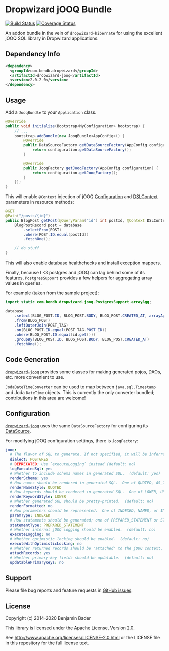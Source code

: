 Dropwizard jOOQ Bundle
======================

[![Build Status](https://travis-ci.org/benjamin-bader/droptools.svg?branch=master)](https://travis-ci.org/benjamin-bader/droptools)
[![Coverage Status](https://img.shields.io/coveralls/benjamin-bader/droptools.svg)](https://coveralls.io/r/benjamin-bader/droptools?branch=master)

An addon bundle in the vein of `dropwizard-hibernate` for using the excellent jOOQ SQL library in Dropwizard applications.


Dependency Info
---------------

```xml
<dependency>
  <groupId>com.bendb.dropwizard</groupId>
  <artifactId>dropwizard-jooq</artifactId>
  <version>2.0.2-0</version>
</dependency>
```

Usage
-----

Add a `JooqBundle` to your `Application` class.

```java
@Override
public void initialize(Bootstrap<MyConfiguration> bootstrap) {
    // ...
    bootstrap.addBundle(new JooqBundle<AppConfig>() {
        @Override
        public DataSourceFactory getDataSourceFactory(AppConfig configuration) {
            return configuration.getDataSourceFactory();
        }

        @Override
        public JooqFactory getJooqFactory(AppConfig configuration) {
            return configuration.getJooqFactory();
        }
    });
}
```


This will enable `@Context` injection of jOOQ [Configuration](http://www.jooq.org/javadoc/3.5.0/org/jooq/Configuration.html) and [DSLContext](http://www.jooq.org/javadoc/3.5.0/org/jooq/DSLContext.html) parameters in resource methods:

```java
@GET
@Path("/posts/{id}")
public BlogPost getPost(@QueryParam("id") int postId, @Context DSLContext database) {
    BlogPostRecord post = database
        .selectFrom(POST)
        .where(POST.ID.equal(postId))
        .fetchOne();

    // do stuff
}
```

This will also enable database healthchecks and install exception mappers.

Finally, because I <3 postgres and jOOQ can lag behind some of its features, `PostgresSupport` provides a few helpers for aggregating array values in queries.

For example (taken from the sample project):

```java
import static com.bendb.dropwizard.jooq.PostgresSupport.arrayAgg;

database
    .select(BLOG_POST.ID, BLOG_POST.BODY, BLOG_POST.CREATED_AT, arrayAgg(POST_TAG.TAG_NAME))
    .from(BLOG_POST)
    .leftOuterJoin(POST_TAG)
    .on(BLOG_POST.ID.equal(POST_TAG.POST_ID))
    .where(BLOG_POST.ID.equal(id.get()))
    .groupBy(BLOG_POST.ID, BLOG_POST.BODY, BLOG_POST.CREATED_AT)
    .fetchOne();
```


Code Generation
---------------

[`dropwizard-jooq`](http://droptools.bendb.com/) provides some classes for making generated pojos, DAOs, etc. more convenient to use.

`JodaDateTimeConverter` can be used to map between `java.sql.Timestamp` and Joda `DateTime` objects.  This is currently the only converter bundled; contributions in this area are welcome!


Configuration
-------------

[`dropwizard-jooq`](http://droptools.bendb.com/) uses the same `DataSourceFactory` for configuring its [DataSource](http://docs.oracle.com/javase/7/docs/api/javax/sql/DataSource.html).

For modifying jOOQ configuration settings, there is `JooqFactory`:

```yaml
jooq:
  # The flavor of SQL to generate. If not specified, it will be inferred from the JDBC connection URL.  (default: null)
  dialect: POSTGRES
  # DEPRECATED: Use `executeLogging` instead (default: no)
  logExecutedSql: yes
  # Whether to include schema names in generated SQL.  (default: yes)
  renderSchema: yes
  # How names should be rendered in generated SQL.  One of QUOTED, AS_IS, LOWER, or UPPER.  (default: QUOTED)
  renderNameStyle: QUOTED
  # How keywords should be rendered in generated SQL.  One of LOWER, UPPER.  (default: UPPER)
  renderKeywordStyle: LOWER
  # Whether generated SQL should be pretty-printed.  (default: no)
  renderFormatted: no
  # How parameters should be represented.  One of INDEXED, NAMED, or INLINE.  (default: INDEXED)
  paramType: INDEXED
  # How statements should be generated; one of PREPARED_STATEMENT or STATIC_STATEMENT.  (default: PREPARED_STATEMENT)
  statementType: PREPARED_STATEMENT
  # Whether internal jOOQ logging should be enabled.  (default: no)
  executeLogging: no
  # Whether optimistic locking should be enabled.  (default: no)
  executeWithOptimisticLocking: no
  # Whether returned records should be 'attached' to the jOOQ context.  (default: yes)
  attachRecords: yes
  # Whether primary-key fields should be updatable.  (default: no)
  updatablePrimaryKeys: no
```

Support
-------

Please file bug reports and feature requests in [GitHub issues](https://github.com/benjamin-bader/droptools/issues).


License
-------

Copyright (c) 2014-2020 Benjamin Bader

This library is licensed under the Apache License, Version 2.0.

See http://www.apache.org/licenses/LICENSE-2.0.html or the LICENSE file in this repository for the full license text.
